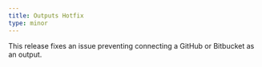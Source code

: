 ```yaml
---
title: Outputs Hotfix
type: minor
---
```


This release fixes an issue preventing connecting a GitHub or Bitbucket as an output.